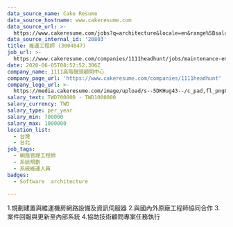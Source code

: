 ```yaml
---
data_source_name: Cake Resume
data_source_hostname: www.cakeresume.com
data_source_url: >-
  https://www.cakeresume.com/jobs?q=architecture&locale=en&range%5Bsalary_range%5D%5Bmin%5D=1000000&page=4
data_source_internal_id: '20803'
title: 維運工程師 (3004047)
job_url: >-
  https://www.cakeresume.com/companies/1111headhunt/jobs/maintenance-engineer-3004047
date: 2020-06-05T08:52:52.306Z
company_name: 1111高階獵頭顧問中心
company_page_url: 'https://www.cakeresume.com/companies/1111headhunt'
company_logo_url: >-
  https://media.cakeresume.com/image/upload/s--5DKHug43--/c_pad,fl_png8,h_200,w_200/v1531993906/jlp8g9p7p6bf58jc0zju.png
salary_text: TWD700000 - TWD1000000
salary_currency: TWD
salary_type: per_year
salary_min: 700000
salary_max: 1000000
location_list:
  - 台灣
  - 台北
job_tags:
  - 網路管理工程師
  - 系統規劃
  - 系統維運人員​
badges:
  - Software  architecture

---
```


1.規劃建置與維運機房網路設備及資訊伺服器 2.與國內外原廠工程師協同合作 3.案件回報與更新至內部系統 4.協助技術顧問專案任務執行
